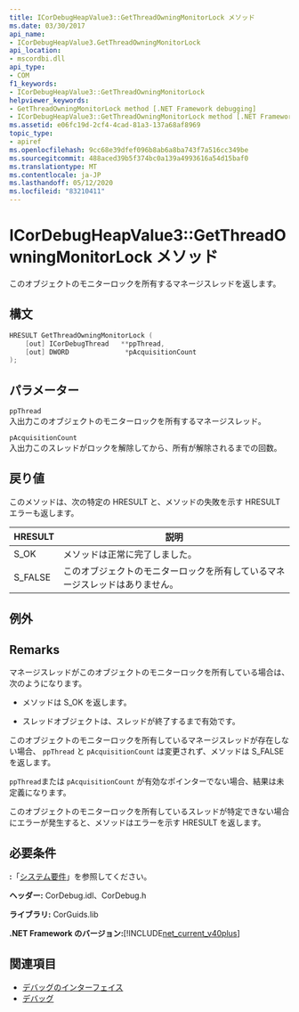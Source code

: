 ```yaml
---
title: ICorDebugHeapValue3::GetThreadOwningMonitorLock メソッド
ms.date: 03/30/2017
api_name:
- ICorDebugHeapValue3.GetThreadOwningMonitorLock
api_location:
- mscordbi.dll
api_type:
- COM
f1_keywords:
- ICorDebugHeapValue3::GetThreadOwningMonitorLock
helpviewer_keywords:
- GetThreadOwningMonitorLock method [.NET Framework debugging]
- ICorDebugHeapValue3::GetThreadOwningMonitorLock method [.NET Framework debugging]
ms.assetid: e06fc19d-2cf4-4cad-81a3-137a68af8969
topic_type:
- apiref
ms.openlocfilehash: 9cc68e39dfef096b8ab6a8ba743f7a516cc349be
ms.sourcegitcommit: 488aced39b5f374bc0a139a4993616a54d15baf0
ms.translationtype: MT
ms.contentlocale: ja-JP
ms.lasthandoff: 05/12/2020
ms.locfileid: "83210411"
---
```

# <a name="icordebugheapvalue3getthreadowningmonitorlock-method"></a>ICorDebugHeapValue3::GetThreadOwningMonitorLock メソッド
このオブジェクトのモニターロックを所有するマネージスレッドを返します。  
  
## <a name="syntax"></a>構文  
  
```cpp  
HRESULT GetThreadOwningMonitorLock (  
    [out] ICorDebugThread   **ppThread,  
    [out] DWORD              *pAcquisitionCount  
);  
```  
  
## <a name="parameters"></a>パラメーター  
 `ppThread`  
 入出力このオブジェクトのモニターロックを所有するマネージスレッド。  
  
 `pAcquisitionCount`  
 入出力このスレッドがロックを解除してから、所有が解除されるまでの回数。  
  
## <a name="return-value"></a>戻り値  
 このメソッドは、次の特定の HRESULT と、メソッドの失敗を示す HRESULT エラーも返します。  
  
|HRESULT|説明|  
|-------------|-----------------|  
|S_OK|メソッドは正常に完了しました。|  
|S_FALSE|このオブジェクトのモニターロックを所有しているマネージスレッドはありません。|  
  
## <a name="exceptions"></a>例外  
  
## <a name="remarks"></a>Remarks  
 マネージスレッドがこのオブジェクトのモニターロックを所有している場合は、次のようになります。  
  
- メソッドは S_OK を返します。  
  
- スレッドオブジェクトは、スレッドが終了するまで有効です。  
  
 このオブジェクトのモニターロックを所有しているマネージスレッドが存在しない場合、 `ppThread` と `pAcquisitionCount` は変更されず、メソッドは S_FALSE を返します。  
  
 `ppThread`または `pAcquisitionCount` が有効なポインターでない場合、結果は未定義になります。  
  
 このオブジェクトのモニターロックを所有しているスレッドが特定できない場合にエラーが発生すると、メソッドはエラーを示す HRESULT を返します。  
  
## <a name="requirements"></a>必要条件  
 **:**「[システム要件](../../get-started/system-requirements.md)」を参照してください。  
  
 **ヘッダー:** CorDebug.idl、CorDebug.h  
  
 **ライブラリ:** CorGuids.lib  
  
 **.NET Framework のバージョン:**[!INCLUDE[net_current_v40plus](../../../../includes/net-current-v40plus-md.md)]  
  
## <a name="see-also"></a>関連項目

- [デバッグのインターフェイス](debugging-interfaces.md)
- [デバッグ](index.md)
